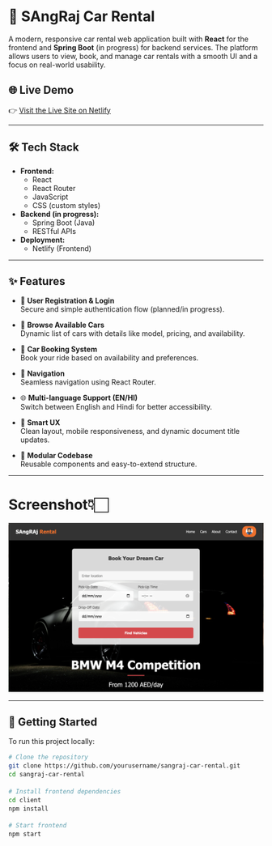 # 🚗 SAngRaj Car Rental

A modern, responsive car rental web application built with **React** for the frontend and **Spring Boot** (in progress) for backend services. The platform allows users to view, book, and manage car rentals with a smooth UI and a focus on real-world usability.

## 🌐 Live Demo

👉 [Visit the Live Site on Netlify](https://sangraj-rentals.netlify.app/)

---

## 🛠️ Tech Stack

- **Frontend:**
  - React
  - React Router
  - JavaScript
  - CSS (custom styles)
- **Backend (in progress):**
  - Spring Boot (Java)
  - RESTful APIs
- **Deployment:**
  - Netlify (Frontend)

---

## ✨ Features

- 🧾 **User Registration & Login**  
  Secure and simple authentication flow (planned/in progress).

- 🚙 **Browse Available Cars**  
  Dynamic list of cars with details like model, pricing, and availability.

- 📅 **Car Booking System**  
  Book your ride based on availability and preferences.

- 🧭 **Navigation**  
  Seamless navigation using React Router.

- 🌐 **Multi-language Support (EN/HI)**  
  Switch between English and Hindi for better accessibility.

- 🧠 **Smart UX**  
  Clean layout, mobile responsiveness, and dynamic document title updates.

- 🧩 **Modular Codebase**  
  Reusable components and easy-to-extend structure.

---
# Screenshot👇🏻

![Home Page](ss/homepage.png)

---
## 🚀 Getting Started

To run this project locally:

```bash
# Clone the repository
git clone https://github.com/yourusername/sangraj-car-rental.git
cd sangraj-car-rental

# Install frontend dependencies
cd client
npm install

# Start frontend
npm start
